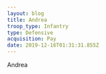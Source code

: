 ```yaml
---
layout: blog
title: Andrea
troop_type: Infantry
type: Defensive
acquisition: Pay
date: 2019-12-16T01:31:31.855Z
---
```

Andrea
